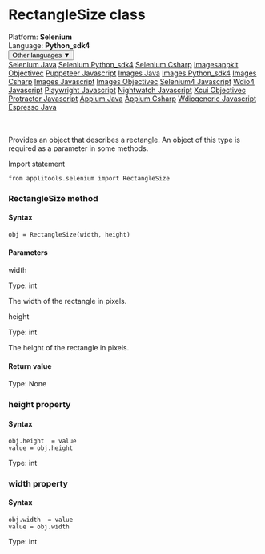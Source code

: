 # RectangleSize class
<div class='platform-bar-container-div'><div class='platform-bar-div'>Platform:  <b> Selenium</b>
</div><div class='platform-bar-div'>Language: <b>Python_sdk4</b></div><div class='dropdown-button-container-div'><button class='sdk-language-dropdown-button'>Other languages ▼</button><div class='dropdown-content'>
<a href='../../selenium/java/rectanglesize'>Selenium Java</a>
<a href='../../selenium/python_sdk4/rectanglesize'>Selenium Python_sdk4</a>
<a href='../../selenium/csharp/rectanglesize'>Selenium Csharp</a>
<a href='../../imagesappkit/objectivec/rectanglesize'>Imagesappkit Objectivec</a>
<a href='../../puppeteer/javascript/rectanglesize'>Puppeteer Javascript</a>
<a href='../../images/java/rectanglesize'>Images Java</a>
<a href='../../images/python_sdk4/rectanglesize'>Images Python_sdk4</a>
<a href='../../images/csharp/rectanglesize'>Images Csharp</a>
<a href='../../images/javascript/rectanglesize'>Images Javascript</a>
<a href='../../images/objectivec/rectanglesize'>Images Objectivec</a>
<a href='../../selenium4/javascript/rectanglesize'>Selenium4 Javascript</a>
<a href='../../wdio4/javascript/rectanglesize'>Wdio4 Javascript</a>
<a href='../../playwright/javascript/rectanglesize'>Playwright Javascript</a>
<a href='../../nightwatch/javascript/rectanglesize'>Nightwatch Javascript</a>
<a href='../../xcui/objectivec/rectanglesize'>Xcui Objectivec</a>
<a href='../../protractor/javascript/rectanglesize'>Protractor Javascript</a>
<a href='../../appium/java/rectanglesize'>Appium Java</a>
<a href='../../appium/csharp/rectanglesize'>Appium Csharp</a>
<a href='../../wdiogeneric/javascript/rectanglesize'>Wdiogeneric Javascript</a>
<a href='../../espresso/java/rectanglesize'>Espresso Java</a>
</div></div><br /><br /></div>




Provides an object that describes a rectangle. An object of this type is required as a parameter in some methods.

Import statement

    from applitools.selenium import RectangleSize
    	



### RectangleSize method
#### Syntax


    obj = RectangleSize(width, height)
    

#### Parameters

width

Type: int

The width of the rectangle in pixels.

height

Type: int

The height of the rectangle in pixels.

#### Return value

Type:  None


### height property
#### Syntax


    obj.height  = value
    value = obj.height
    

Type: int

### width property
#### Syntax


    obj.width  = value
    value = obj.width
    

Type: int
